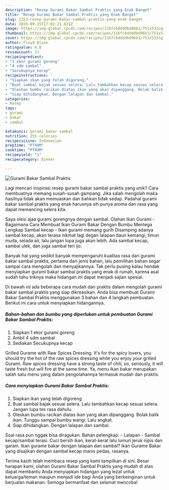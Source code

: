 ```yaml
---
description: "Resep Gurami Bakar Sambal Praktis yang Enak Banget"
title: "Resep Gurami Bakar Sambal Praktis yang Enak Banget"
slug: 1353-resep-gurami-bakar-sambal-praktis-yang-enak-banget
date: 2020-09-15T17:02:21.631Z
image: https://img-global.cpcdn.com/recipes/116fc6ddddbd96b1/751x532cq70/gurami-bakar-sambal-praktis-foto-resep-utama.jpg
thumbnail: https://img-global.cpcdn.com/recipes/116fc6ddddbd96b1/751x532cq70/gurami-bakar-sambal-praktis-foto-resep-utama.jpg
cover: https://img-global.cpcdn.com/recipes/116fc6ddddbd96b1/751x532cq70/gurami-bakar-sambal-praktis-foto-resep-utama.jpg
author: Floyd Dixon
ratingvalue: 4.8
reviewcount: 13
recipeingredient:
- "1 ekor gurami goreng"
- "4 sdm sambal"
- "Secukupnya kecap"
recipeinstructions:
- "Siapkan ikan yang telah digoreng."
- "Buat sambal bajak sesuai selera. Lalu tambahkan kecap sesuai selera. Jangan lupa tes rasa dahulu."
- "Oleskan bumbu racikan diatas ikan yang akan dipanggang. Bolak balik ikan. Tunggu sampai bumbu wangi. Lalu angkat."
- "Siap dihidangkan. Dengan lalapan dan sambal."
categories:
- Resep
tags:
- gurami
- bakar
- sambal

katakunci: gurami bakar sambal 
nutrition: 255 calories
recipecuisine: Indonesian
preptime: "PT40M"
cooktime: "PT49M"
recipeyield: "1"
recipecategory: Dinner

---
```



![Gurami Bakar Sambal Praktis](https://img-global.cpcdn.com/recipes/116fc6ddddbd96b1/751x532cq70/gurami-bakar-sambal-praktis-foto-resep-utama.jpg)

Lagi mencari inspirasi resep gurami bakar sambal praktis yang unik? Cara membuatnya memang susah-susah gampang. Jika salah mengolah maka hasilnya tidak akan memuaskan dan bahkan tidak sedap. Padahal gurami bakar sambal praktis yang enak harusnya sih punya aroma dan rasa yang dapat memancing selera kita.

Saya olesi ajaa gurami gorengnya dengan sambal. Olahan Ikan Gurami - Bagaimana Cara Membuat Ikan Gurami Bakar Dengan Bumbu Mentega Lengkap Sambal kecap - Ikan gurami memang gurih Disamping adanya sambal kecap, akan terasa nikmat lagi degan lalapan daun kemangi, timun muda, selada air, lalu jangan lupa juga akan lebih. Ada sambal kecap, sambal ulek, dan juga sambal teri ijo.

Banyak hal yang sedikit banyak mempengaruhi kualitas rasa dari gurami bakar sambal praktis, pertama dari jenis bahan, lalu pemilihan bahan segar sampai cara mengolah dan menyajikannya. Tak perlu pusing kalau hendak menyiapkan gurami bakar sambal praktis yang enak di rumah, karena asal sudah tahu triknya maka hidangan ini dapat menjadi sajian spesial.


Di bawah ini ada beberapa cara mudah dan praktis dalam mengolah gurami bakar sambal praktis yang siap dikreasikan. Anda bisa membuat Gurami Bakar Sambal Praktis menggunakan 3 bahan dan 4 langkah pembuatan. Berikut ini cara untuk menyiapkan hidangannya.

<!--inarticleads1-->

##### Bahan-bahan dan bumbu yang diperlukan untuk pembuatan Gurami Bakar Sambal Praktis:

1. Siapkan 1 ekor gurami goreng
1. Ambil 4 sdm sambal
1. Sediakan Secukupnya kecap


Grilled Gurame with Raw Spices Dressing. It&#39;s for the spicy lovers, you should try the hot of the raw spices dressing while you enjoy your grilled Gurami. Raw spices dressing have a strong taste of chili, so, seriously, it will taste fresh but will fire at the same time. Ya, menu ikan bakar merupakan salah satu menu yang dalam pengolahannya termasuk mudah dan praktis. 

<!--inarticleads2-->

##### Cara menyiapkan Gurami Bakar Sambal Praktis:

1. Siapkan ikan yang telah digoreng.
1. Buat sambal bajak sesuai selera. Lalu tambahkan kecap sesuai selera. Jangan lupa tes rasa dahulu.
1. Oleskan bumbu racikan diatas ikan yang akan dipanggang. Bolak balik ikan. Tunggu sampai bumbu wangi. Lalu angkat.
1. Siap dihidangkan. Dengan lalapan dan sambal.


Soal rasa pun nggak bisa diragukan. Bahan pelengkap: - Lalapan - Sambal kecap/sambal terasi. Cuci bersih ikan, kerat-kerat lalu lumuri jeruk nipis dan garam. Ikan gurame bakar dengan lalapan dan sambal? Ikan Gurame Bakar yang disajikan dengan sambal kecap manis pedas, rasanya. 

Terima kasih telah membaca resep yang kami tampilkan di sini. Besar harapan kami, olahan Gurami Bakar Sambal Praktis yang mudah di atas dapat membantu Anda menyiapkan hidangan yang lezat untuk keluarga/teman maupun menjadi ide bagi Anda yang berkeinginan untuk berjualan makanan. Semoga bermanfaat dan selamat mencoba!
